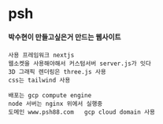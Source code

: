 # psh

#### 박수현이 만들고싶은거 만드는 웹사이트

    사용 프레임워크 nextjs
    웹소켓을 사용해야해서 커스텀서버 server.js가 잇다
    3D 그래픽 렌더링은 three.js 사용
    css는 tailwind 사용

    배포는 gcp compute engine
    node 서버는 nginx 위에서 실행중
    도메인 www.psh88.com   gcp cloud domain 사용
    